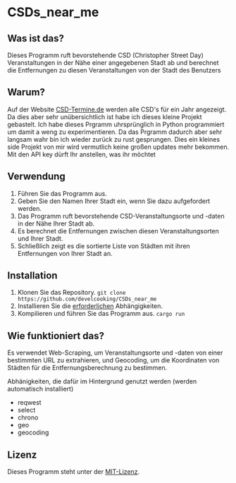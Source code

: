 # CSDs_near_me

## Was ist das?
Dieses Programm ruft bevorstehende CSD (Christopher Street Day) Veranstaltungen in der Nähe einer angegebenen Stadt ab und berechnet die Entfernungen zu diesen Veranstaltungen von der Stadt des Benutzers

## Warum?
Auf der Website [CSD-Termine.de](https://www.csd-termine.de/) werden alle CSD's für ein Jahr angezeigt. Da dies aber sehr unübersichtlich ist habe ich dieses kleine Projekt gebastelt.
Ich habe dieses Prgramm uhrsprünglich in Python programmiert um damit a weng zu experimentieren. Da das Prgramm dadurch aber sehr langsam wahr bin ich wieder zurück zu rust gesprungen. Dies ein kleines side Projekt von mir wird vermutlich keine großen updates mehr bekommen.   
Mit den API key dürft Ihr anstellen, was ihr möchtet 

## Verwendung
1. Führen Sie das Programm aus.
2. Geben Sie den Namen Ihrer Stadt ein, wenn Sie dazu aufgefordert werden.
3. Das Programm ruft bevorstehende CSD-Veranstaltungsorte und -daten in der Nähe Ihrer Stadt ab.
4. Es berechnet die Entfernungen zwischen diesen Veranstaltungsorten und Ihrer Stadt.
5. Schließlich zeigt es die sortierte Liste von Städten mit ihren Entfernungen von Ihrer Stadt an.

## Installation
1. Klonen Sie das Repository.
```git clone https://github.com/develcooking/CSDs_near_me```
2. Installieren Sie die [erforderlichen](https://rustup.rs/) Abhängigkeiten. 
3. Kompilieren und führen Sie das Programm aus.
```cargo run```

## Wie funktioniert das?
Es verwendet Web-Scraping, um Veranstaltungsorte und -daten von einer bestimmten URL zu extrahieren, und Geocoding, um die Koordinaten von Städten für die Entfernungsberechnung zu bestimmen.

Abhänigkeiten, die dafür im Hintergrund genutzt werden (werden automatisch installiert)
- reqwest
- select
- chrono
- geo
- geocoding

## Lizenz
Dieses Programm steht unter der [MIT-Lizenz](https://opensource.org/licenses/MIT).